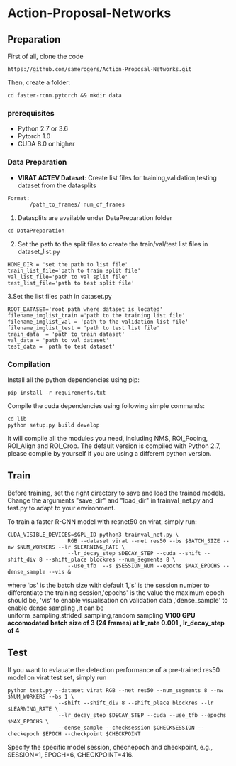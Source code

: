 # Action-Proposal-Networks

## Preparation


First of all, clone the code
```
https://github.com/samerogers/Action-Proposal-Networks.git
```

Then, create a folder:
```
cd faster-rcnn.pytorch && mkdir data
```

### prerequisites

* Python 2.7 or 3.6
* Pytorch 1.0 
* CUDA 8.0 or higher

### Data Preparation

* **VIRAT ACTEV Dataset**: Create list files for training,validation,testing dataset from the datasplits
```
Format: 
       /path_to_frames/ num_of_frames 
```

1. Datasplits are available under DataPreparation folder
```
cd DataPreparation 
```
2. Set the path to the split files to create the train/val/test list files in dataset_list.py
```
HOME_DIR = 'set the path to list file'
train_list_file='path to train split file'
val_list_file='path to val split file'
test_list_file='path to test split file'
```
3.Set the list files path in dataset.py 
```
ROOT_DATASET='root path where dataset is located'
filename_imglist_train ='path to the training list file'
filename_imglist_val = 'path to the validation list file'
filename_imglist_test = 'path to test list file'
train_data  = 'path to train dataset'
val_data = 'path to val dataset'
test_data = 'path to test dataset'
```
### Compilation

Install all the python dependencies using pip:
```
pip install -r requirements.txt
```

Compile the cuda dependencies using following simple commands:

```
cd lib
python setup.py build develop
```

It will compile all the modules you need, including NMS, ROI_Pooing, ROI_Align and ROI_Crop. The default version is compiled with Python 2.7, please compile by yourself if you are using a different python version.

## Train

Before training, set the right directory to save and load the trained models. Change the arguments "save_dir" and "load_dir" in trainval_net.py and test.py to adapt to your environment.

To train a faster R-CNN model with resnet50 on virat, simply run:
```
CUDA_VISIBLE_DEVICES=$GPU_ID python3 trainval_net.py \
                   RGB --dataset virat --net res50 --bs $BATCH_SIZE --nw $NUM_WORKERS --lr $LEARNING_RATE \
                   --lr_decay_step $DECAY_STEP --cuda --shift --shift_div 8 --shift_place blockres --num_segments 8 \
                   --use_tfb  --s $SESSION_NUM --epochs $MAX_EPOCHS --dense_sample --vis &

```
where 'bs' is the batch size with default 1,'s' is the session number to differentiate the training session,'epochs' is the value the maximum epoch should be, 'vis' to enable visualisation on validation data ,'dense_sample' to enable dense sampling ,it can be uniform_sampling,strided_sampling,random sampling  **V100 GPU accomodated batch size of 3 (24 frames) at lr_rate 0.001 , lr_decay_step of 4**

## Test

If you want to evlauate the detection performance of a pre-trained res50 model on virat test set, simply run
```
python test.py --dataset virat RGB --net res50 --num_segments 8 --nw $NUM_WORKERS --bs 1 \
                --shift --shift_div 8 --shift_place blockres --lr $LEARNING_RATE \
                --lr_decay_step $DECAY_STEP --cuda --use_tfb --epochs $MAX_EPOCHS \
                --dense_sample --checksession $CHECKSESSION --checkepoch $EPOCH --checkpoint $CHECKPOINT
```
Specify the specific model session, chechepoch and checkpoint, e.g., SESSION=1, EPOCH=6, CHECKPOINT=416.



